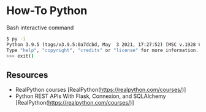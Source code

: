 # How-To Python

Bash interactive command
```bash
$ py -i
Python 3.9.5 (tags/v3.9.5:0a7dcbd, May  3 2021, 17:27:52) [MSC v.1928 64 bit (AMD64)] on win32
Type "help", "copyright", "credits" or "license" for more information.
>>> exit()
```
## Resources
- RealPython courses [RealPython(https://realpython.com/courses/)]
- Python REST APIs With Flask, Connexion, and SQLAlchemy [RealPython(https://realpython.com/courses/)]
